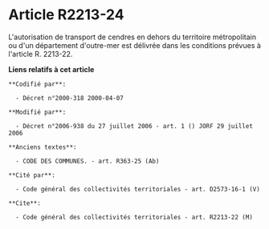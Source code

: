 # Article R2213-24

L'autorisation de transport de cendres en dehors du territoire métropolitain ou d'un département d'outre-mer est délivrée
dans les conditions prévues à l'article R. 2213-22.

**Liens relatifs à cet article**

	**Codifié par**:

	  - Décret n°2000-318 2000-04-07

	**Modifié par**:

	  - Décret n°2006-938 du 27 juillet 2006 - art. 1 () JORF 29 juillet 2006

	**Anciens textes**:

	  - CODE DES COMMUNES. - art. R363-25 (Ab)

	**Cité par**:

	  - Code général des collectivités territoriales - art. D2573-16-1 (V)

	**Cite**:

	  - Code général des collectivités territoriales - art. R2213-22 (M)

